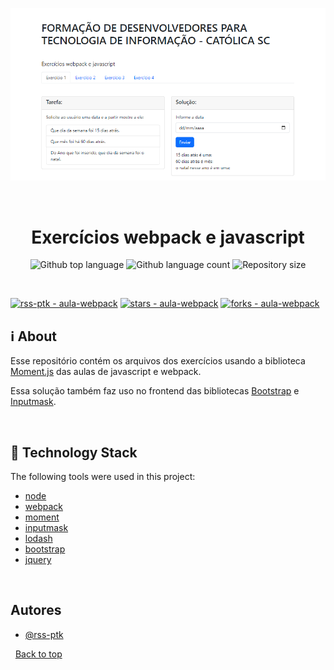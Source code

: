 <div align="center" id="top">   

  ![App Screenshot](img/img-21.png)

  &#xa0;

</div>

<h1 align="center">Exercícios webpack e javascript</h1>

<p align="center">

  <img alt="Github top language" src="https://img.shields.io/github/languages/top/rss-ptk/aula-webpack?color=56BEB8">

  <img alt="Github language count" src="https://img.shields.io/github/languages/count/rss-ptk/aula-webpack?color=56BEB8">

  <img alt="Repository size" src="https://img.shields.io/github/repo-size/rss-ptk/aula-webpack?color=56BEB8">

</p>

<br>

[![rss-ptk - aula-webpack](https://img.shields.io/static/v1?label=rss-ptk&message=aula-webpack&color=blue&logo=github)](https://github.com/rss-ptk/aula-webpack "Go to GitHub repo")
[![stars - aula-webpack](https://img.shields.io/github/stars/rss-ptk/aula-webpack?style=social)](https://github.com/rss-ptk/aula-webpack)
[![forks - aula-webpack](https://img.shields.io/github/forks/rss-ptk/aula-webpack?style=social)](https://github.com/rss-ptk/aula-webpack)

## :information_source: About

Esse repositório contém os arquivos dos exercícios usando a biblioteca [Moment.js](https://github.com/moment/moment/) das aulas de javascript e webpack.

Essa solução também faz uso no frontend das bibliotecas [Bootstrap](https://github.com/twbs/bootstrap/) e [Inputmask](https://github.com/RobinHerbots/Inputmask/).

&#xa0;
## :rocket: Technology Stack ##

The following tools were used in this project:

- [node](https://github.com/nodejs/node/)
- [webpack](https://github.com/webpack/webpack/)
- [moment](https://github.com/moment/moment/)
- [inputmask](https://github.com/RobinHerbots/Inputmask/)
- [lodash](https://github.com/lodash/lodash/)
- [bootstrap](https://github.com/twbs/bootstrap/)
- [jquery](https://github.com/jquery/jquery/)

&#xa0;
## Autores

- [@rss-ptk](https://www.github.com/rss-ptk)

&#xa0;
<a href="#top">Back to top</a>
